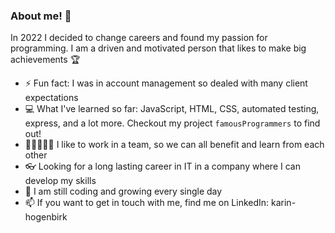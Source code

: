 ### About me! 👋

In 2022 I decided to change careers and found my passion for programming.
I am a driven and motivated person that likes to make big achievements 🏆

- ⚡ Fun fact: I was in account management so dealed with many client expectations
- 💻 What I've learned so far: JavaScript, HTML, CSS, automated testing, express, and a lot more. Checkout my project `famousProgrammers` to find out!
- 🧑🏻‍🤝‍🧑🏾 I like to work in a team, so we can all benefit and learn from each other
- 👓 Looking for a long lasting career in IT in a company where I can develop my skills
- 🌱 I am still coding and growing every single day
- 📫 If you want to get in touch with me, find me on LinkedIn: karin-hogenbirk
